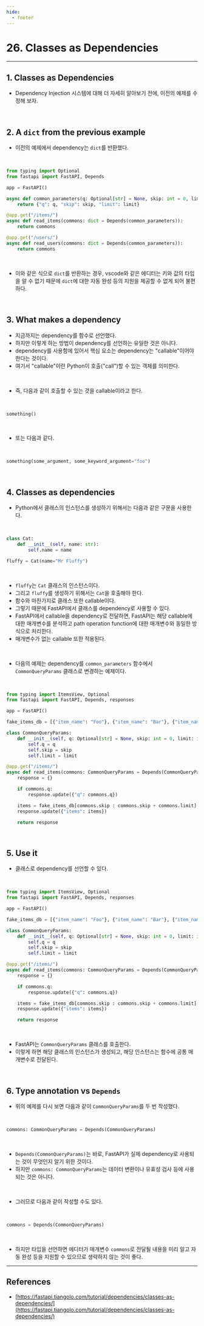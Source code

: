 ```yaml
---
hide:
  - footer
---
```


# 26. Classes as Dependencies

---

## 1. Classes as Dependencies

- Dependency Injection 시스템에 대해 더 자세히 알아보기 전에, 이전의 예제를 수정해 보자.

<br/>

## 2. A `dict` from the previous example

- 이전의 예제에서 dependency는 `dict`를 반환했다.

<br/>

```python
from typing import Optional
from fastapi import FastAPI, Depends

app = FastAPI()

async def common_parameters(q: Optional[str] = None, skip: int = 0, limit: int = 100):
    return {"q": q, "skip": skip, "limit": limit}

@app.get("/items/")
async def read_items(commons: dict = Depends(common_parameters)):
    return commons

@app.get("/users/")
async def read_users(commons: dict = Depends(common_parameters)):
    return commons
```

<br/>

- 이와 같은 식으로 `dict`를 반환하는 경우, vscode와 같은 에디터는 키와 값의 타입을 알 수 없기 때문에 `dict`에 대한 자동 완성 등의 지원을 제공할 수 없게 되어 불편하다.

<br/>

## 3. What makes a dependency

- 지금까지는 dependency를 함수로 선언했다.
- 하지만 이렇게 하는 방법이 dependency를 선언하는 유일한 것은 아니다.
- dependency를 사용함에 있어서 핵심 요소는 dependency는 "callable"이어야 한다는 것이다.
- 여기서 "callable"이란 Python이 호출("call")할 수 있는 객체를 의미한다.

<br/>

- 즉, 다음과 같이 호출할 수 있는 것을 callable이라고 한다.

<br/>

```python
something()
```

<br/>

- 또는 다음과 같다.

<br/>

```python
something(some_argument, some_keyword_argument="foo")
```

<br/>

## 4. Classes as dependencies

- Python에서 클래스의 인스턴스를 생성하기 위해서는 다음과 같은 구문을 사용한다.

<br/>

```python
class Cat:
    def __init__(self, name: str):
        self.name = name

fluffy = Cat(name="Mr Fluffy")
```

<br/>

- `fluffy`는 `Cat` 클래스의 인스턴스이다.
- 그리고 `fluffy`를 생성하기 위해서는 `Cat`을 호출해야 한다.
- 함수와 마찬가지로 클래스 또한 callable이다.
- 그렇기 때문에 FastAPI에서 클래스를 dependency로 사용할 수 있다.
- FastAPI에서 callable을 dependency로 전달하면, FastAPI는 해당 callable에 대한 매개변수를 분석하고 path operation function에 대한 매개변수와 동일한 방식으로 처리한다.
- 매개변수가 없는 callable 또한 적용된다.

<br/>

- 다음의 예제는 dependency를 `common_parameters` 함수에서`CommonQueryParams` 클래스로 변경하는 예제이다.

<br/>

```python
from typing import ItemsView, Optional
from fastapi import FastAPI, Depends, responses

app = FastAPI()

fake_items_db = [{"item_name": "Foo"}, {"item_name": "Bar"}, {"item_name": "Baz"}]

class CommonQueryParams:
    def __init__(self, q: Optional[str] = None, skip: int = 0, limit: int = 100):
        self.q = q
        self.skip = skip
        self.limit = limit

@app.get("/items/")
async def read_items(commons: CommonQueryParams = Depends(CommonQueryParams)):
    response = {}

    if commons.q:
        response.update({"q": commons.q})

    items = fake_items_db[commons.skip : commons.skip + commons.limit]
    response.update({"items": items})

    return response
```

<br/>

## 5. Use it

- 클래스로 dependency를 선언할 수 있다.

<br/>

```python
from typing import ItemsView, Optional
from fastapi import FastAPI, Depends, responses

app = FastAPI()

fake_items_db = [{"item_name": "Foo"}, {"item_name": "Bar"}, {"item_name": "Baz"}]

class CommonQueryParams:
    def __init__(self, q: Optional[str] = None, skip: int = 0, limit: int = 100):
        self.q = q
        self.skip = skip
        self.limit = limit

@app.get("/items/")
async def read_items(commons: CommonQueryParams = Depends(CommonQueryParams)):
    response = {}

    if commons.q:
        response.update({"q": commons.q})

    items = fake_items_db[commons.skip : commons.skip + commons.limit]
    response.update({"items": items})

    return response
```

<br/>

- FastAPI는 `CommonQueryParams` 클래스를 호출한다.
- 이렇게 하면 해당 클래스의 인스턴스가 생성되고, 해당 인스턴스는 함수에 공통 매개변수로 전달된다.

<br/>

## 6. Type annotation vs `Depends`

- 위의 예제를 다시 보면 다음과 같이 `CommonQueryParams`를 두 번 작성했다.

<br/>

```python
commons: CommonQueryParams = Depends(CommonQueryParams)
```

<br/>

- `Depends(CommonQueryParams)`는 바로, FastAPI가 실제 dependency로 사용되는 것이 무엇인지 알기 위한 것이다.
- 하지만 `commons: CommonQueryParams`는 데이터 변환이나 유효성 검사 등에 사용되는 것은 아니다.

<br/>

- 그러므로 다음과 같이 작성할 수도 있다.

<br/>

```python
commons = Depends(CommonQueryParams)
```

<br/>

- 하지만 타입을 선언하면 에디터가 매개변수 `commons`로 전달될 내용을 미리 알고 자동 완성 등을 지원할 수 있으므로 생략하지 않는 것이 좋다.

---

## References

- [https://fastapi.tiangolo.com/tutorial/dependencies/classes-as-dependencies/](https://fastapi.tiangolo.com/tutorial/dependencies/classes-as-dependencies/)
